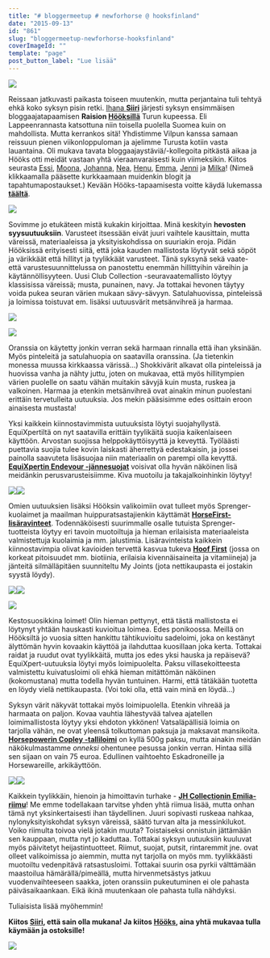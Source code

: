 ```yaml
---
title: "# bloggermeetup # newforhorse @ hooksfinland"
date: "2015-09-13"
id: "861"
slug: "bloggermeetup-newforhorse-hooksfinland"
coverImageId: ""
template: "page"
post_button_label: "Lue lisää"
---
```


[![](/images/IMG_1053_.png)](http://2.bp.blogspot.com/-mJ302-gixqQ/VfVWW59TEvI/AAAAAAAAJ_g/sgaBRt4KkPQ/s1600/IMG_1053_.png)

  

Reissaan jatkuvasti paikasta toiseen muutenkin, mutta perjantaina tuli tehtyä ehkä koko syksyn pisin retki. [Ihana **Siiri**](http://skaskinen.blogspot.fi/) järjesti syksyn ensimmäisen bloggaajatapaamisen **Raision [Hööksillä](http://www.hooks.fi/)** Turun kupeessa. Eli Lappeenrannasta katsottuna niin toisella puolella Suomea kuin on mahdollista. Mutta kerrankos sitä! Yhdistimme Vilpun kanssa samaan reissuun pienen viikonloppuloman ja ajelimme Turusta kotiin vasta lauantaina. Oli mukava tavata bloggaajaystäviä/-kollegoita pitkästä aikaa ja Hööks otti meidät vastaan yhtä vieraanvaraisesti kuin viimeksikin. Kiitos seurasta [Essi](http://essinponiblogi.blogspot.fi/), [Moona](http://momoona.blogspot.fi/), [Johanna](http://cclearround.blogspot.fi/), [Nea](http://nearinnetmaki.blogspot.fi/), [Henu](http://henunelamaa.blogspot.fi/), [Emma](http://emmanhevosblogi.blogspot.fi/), [Jenni](http://greeneventer.blogspot.fi/) ja [Milka](http://milkakai.blogspot.fi/)! (Nimeä klikkaamalla pääsette kurkkaamaan muidenkin blogit ja tapahtumapostaukset.) Kevään Hööks-tapaamisesta voitte käydä lukemassa **[täältä](http://arvaamattomasti.blogspot.fi/2015/03/kaikki-ja-parhaimmillaan-vielakin.html)**.

  

[![](/images/IMG_1140_.png)](http://4.bp.blogspot.com/-LSYkcv36uGk/VfVWe7c5ljI/AAAAAAAAKBI/T_nxFUQa3nQ/s1600/IMG_1140_.png)

  

Sovimme jo etukäteen mistä kukakin kirjoittaa. Minä keskityin **hevosten syysuutuuksiin**. Varusteet itsessään eivät juuri vaihtele kausittain, mutta väreissä, materiaaleissa ja yksityiskohdissa on suuriakin eroja. Pidän Hööksissä erityisesti siitä, että joka kauden mallistosta löytyvät sekä söpöt ja värikkäät että hillityt ja tyylikkäät varusteet. Tänä syksynä sekä vaate- että varustesuunnittelussa on panostettu enemmän hillittyihin väreihin ja käytännöllisyyteen. Uusi Club Collection -seuravaatemallisto löytyy klassisissa väreissä; musta, punainen, navy. Ja tottakai hevonen täytyy voida pukea seuran värien mukaan sävy-sävyyn. Satulahuovissa, pinteleissä ja loimissa toistuvat em. lisäksi uutuusvärit metsänvihreä ja harmaa.

  

[![](/images/IMG_1123_.png)](http://3.bp.blogspot.com/-cz01r23VB9o/VfVWb_mqL_I/AAAAAAAAKAg/57GX2l3H4uY/s1600/IMG_1123_.png)

  

[![](/images/IMG_1125_.png)](http://3.bp.blogspot.com/-8HdlIYWEI1c/VfVWdRrNOaI/AAAAAAAAKAw/0ZYiXw7PD3A/s1600/IMG_1125_.png)

  

Oranssia on käytetty jonkin verran sekä harmaan rinnalla että ihan yksinään. Myös pinteleitä ja satulahuopia on saatavilla oranssina. (Ja tietenkin monessa muussa kirkkaassa värissä...) Shokkivärit alkavat olla pinteleissä ja huovissa vanha ja nähty juttu, joten on mukavaa, että myös hillitympien värien puolelle on saatu vähän muitakin sävyjä kuin musta, ruskea ja valkoinen. Harmaa ja etenkin metsänvihreä ovat ainakin minun puolestani erittäin tervetulleita uutuuksia. Jos mekin pääsisimme edes osittain eroon ainaisesta mustasta!

  

Yksi kaikkein kiinnostavimmista uutuuksista löytyi suojahyllystä. EquiXpertiltä on nyt saatavilla erittäin tyylikäitä suojia kaikenlaiseen käyttöön. Arvostan suojissa helppokäyttöisyyttä ja keveyttä. Työläästi puettavia suojia tulee kovin laiskasti äherrettyä edestakaisin, ja jossei painolla saavuteta lisäsuojaa niin materiaalin on parempi olla kevyttä. **[EquiXpertin Endevour -jännesuojat](http://www.hooks.fi/produktsida/jannesuojat-endevour-equixpert/59905/59908/)** voisivat olla hyvän näköinen lisä meidänkin perusvarusteisiimme. Kiva muotoilu ja takajalkoinhinkin löytyy!

  

[![](/images/IMG_1131_.png)](http://3.bp.blogspot.com/-ShvnbUgAigo/VfVWeZyU2YI/AAAAAAAAKA8/FrBhUt5ksQY/s1600/IMG_1131_.png)[![](/images/IMG_1096_.png)](http://4.bp.blogspot.com/-i7gWqvcDbQA/VfVWa6PL0tI/AAAAAAAAKAQ/h3uhWG3rO24/s1600/IMG_1096_.png)

  

Omien uutuuksien lisäksi Hööksin valikoimiin ovat tulleet myös Sprenger-kuolaimet ja maailman huippuratsastajienkin käyttämät [**HorseFirst-lisäravinteet**](http://www.horsefirst.net/). Todennäköisesti suurimmalle osalle tutuista Sprenger-tuotteista löytyy eri tavoin muotoiltuja ja hieman erilaisista materiaaleista valmistettuja kuolaimia ja mm. jalustimia. Lisäravinteista kaikkein kiinnostavimpia olivat kavioiden tervettä kasvua tukeva **[Hoof First](http://www.hooks.fi/produktsida/hoof-first-horse-firstr/51566/51567/)** (jossa on korkeat pitoisuudet mm. biotiinia, erilaisia kivennäisaineita ja vitamiineja) ja jänteitä silmälläpitäen suunniteltu My Joints (jota nettikaupasta ei jostakin syystä löydy).

  

[![](/images/IMG_1130_.png)](http://2.bp.blogspot.com/-p1gEopHhR14/VfVWeNViXFI/AAAAAAAAKA4/OqWa7gD_Ny4/s1600/IMG_1130_.png)[![](/images/IMG_1118_.png)](http://3.bp.blogspot.com/-7M6CWIpm3Dg/VfVWbjCjXpI/AAAAAAAAKAk/ApuqVw2yimg/s1600/IMG_1118_.png)

  

[![](/images/IMG_1090_.png)](http://4.bp.blogspot.com/-vq8aNZA49aY/VfVWZdlrTII/AAAAAAAAKAE/nat-W64HFrQ/s1600/IMG_1090_.png)

  

Kestosuosikkina loimet! Olin hieman pettynyt, että tästä mallistosta ei löytynyt yhtään hauskasti kuvioitua loimea. Edes ponikoossa. Meillä on Hööksiltä jo vuosia sitten hankittu tähtikuvioitu sadeloimi, joka on kestänyt älyttömän hyvin kovaakin käyttöä ja ilahduttaa kuosillaan joka kerta. Tottakai raidat ja ruudut ovat tyylikkäitä, mutta jos edes yksi hauska ja repäisevä? EquiXpert-uutuuksia löytyi myös loimipuolelta. Paksu villasekoitteesta valmistettu kuivatusloimi oli ehkä hieman mitättömän näköinen (kokomustana) mutta todella hyvän tuntuinen. Harmi, että tätäkään tuotetta en löydy vielä nettikaupasta. (Voi toki olla, että vain minä en löydä...)

  

Syksyn värit näkyvät tottakai myös loimipuolella. Etenkin vihreää ja harmaata on paljon. Kovaa vauhtia lähestyvää talvea ajatellen loimimallistosta löytyy yksi ehdoton ykkönen! Vatsaläpällisiä loimia on tarjolla vähän, ne ovat yleensä tolkuttoman paksuja ja maksavat mansikoita. **[Horsepowerin Copley -talliloimi](http://www.hooks.fi/produktsida/talliloimi-copley-horsepowerr/43446/43451/)** on kyllä 500g paksu, mutta ainakin meidän näkökulmastamme _onneksi_ ohentunee pesussa jonkin verran. Hintaa sillä sen sijaan on vain 75 euroa. Edullinen vaihtoehto Eskadroneille ja Horsewareille, arkikäyttöön.

  

[![](/images/IMG_1072_.png)](http://4.bp.blogspot.com/-mIPPO_rSyBE/VfVWZQ9OPII/AAAAAAAAKAA/t44huEiIg2A/s1600/IMG_1072_.png)[![](/images/IMG_1070_.png)](http://2.bp.blogspot.com/-519QEpee3fY/VfVWY9qyE8I/AAAAAAAAJ_8/ApyHafO4H8s/s1600/IMG_1070_.png)

  

Kaikkein tyylikkäin, hienoin ja himoittavin turhake - **[JH Collectionin Emilia-riimu](http://www.hooks.fi/produktsida/riimu-emilia-jh-collection/57040/56517/)**! Me emme todellakaan tarvitse yhden yhtä riimua lisää, mutta onhan tämä nyt yksinkertaisesti ihan täydellinen. Juuri sopivasti ruskeaa nahkaa, nylonyksityiskohdat syksyn väreissä, säätö turvan alta ja messinkilukot. Voiko riimulta toivoa vielä jotakin muuta? Toistaiseksi onnistuin jättämään sen kauppaan, mutta nyt jo kaduttaa. Tottakai syksyn uutuuksiin kuuluvat myös päivitetyt heijastintuotteet. Riimut, suojat, putsit, rintaremmit jne. ovat olleet valikoimissa jo aiemmin, mutta nyt tarjolla on myös mm. tyylikkäästi muotoiltu vedenpitävä ratsastusloimi. Tottakai suurin osa pyrkii välttämään maastoilua hämärällä/pimeällä, mutta hirvenmetsästys jatkuu vuodenvaihteeseen saakka, joten oranssiin pukeutuminen ei ole pahasta päiväsaikaankaan. Eikä ikinä muutenkaan ole pahasta tulla nähdyksi.

  

Tuliaisista lisää myöhemmin!

**Kiitos [Siiri](http://skaskinen.blogspot.fi/), että sain olla mukana! Ja kiitos [Hööks](http://www.hooks.fi/), aina yhtä mukavaa tulla käymään ja ostoksille!**

  

[![](/images/IMG_1209_.png)](http://2.bp.blogspot.com/-txu--r6YiFU/VfVWfeG-z_I/AAAAAAAAKBM/KWNxZUwcIog/s1600/IMG_1209_.png)
